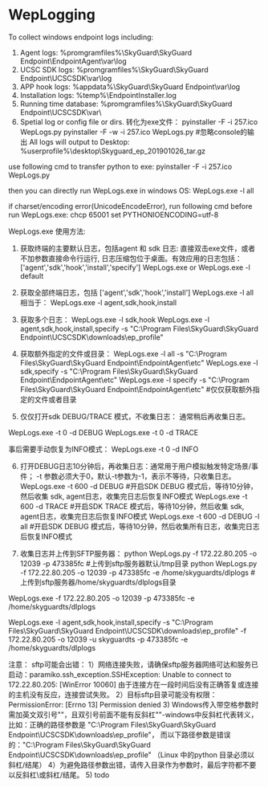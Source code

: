 # WepLogging
To collect windows endpoint logs including:
1. Agent logs: %promgramfiles%\SkyGuard\SkyGuard Endpoint\EndpointAgent\var\log
2. UCSC SDK logs: %promgramfiles%\SkyGuard\SkyGuard Endpoint\UCSCSDK\var\log
3. APP hook logs: %appdata%\SkyGuard\SkyGuard Endpoint\var\log
4. Installation logs: %temp%\EndpointInstaller.log
5. Running time database: %promgramfiles%\SkyGuard\SkyGuard Endpoint\UCSCSDK\var\
6. Spetial log or config file or dirs.
转化为exe文件：
pyinstaller -F -i 257.ico WepLogs.py
pyinstaller -F -w -i 257.ico WepLogs.py  #忽略console的输出
All logs will output to Desktop:
%userprofile%\desktop\Skyguard_ep_201901026_tar.gz


use following cmd to transfer python to exe:
pyinstaller -F -i 257.ico WepLogs.py

then you can directly run WepLogs.exe in windows OS:
WepLogs.exe -l all

if charset/encoding error(UnicodeEncodeError), run following cmd before run WepLogs.exe:
chcp 65001
set PYTHONIOENCODING=utf-8



WepLogs.exe 使用方法:
1. 获取终端的主要默认日志，包括agent 和 sdk 日志: 直接双击exe文件，或者不加参数直接命令行运行, 日志压缩包位于桌面。有效应用的日志包括：
['agent','sdk','hook','install','specify']
WepLogs.exe 
or WepLogs.exe  -l default
2. 获取全部终端日志，包括 ['agent','sdk','hook','install']
WepLogs.exe  -l all
相当于：
WepLogs.exe  -l agent,sdk,hook,install 

3. 获取多个日志：
WepLogs.exe  -l sdk,hook
WepLogs.exe  -l agent,sdk,hook,install,specify -s "C:\Program Files\SkyGuard\SkyGuard Endpoint\UCSCSDK\downloads\ep_profile"

4. 获取额外指定的文件或目录：
WepLogs.exe -l all -s "C:\Program Files\SkyGuard\SkyGuard Endpoint\EndpointAgent\etc"
WepLogs.exe -l sdk,specify -s "C:\Program Files\SkyGuard\SkyGuard Endpoint\EndpointAgent\etc"
WepLogs.exe -l specify -s "C:\Program Files\SkyGuard\SkyGuard Endpoint\EndpointAgent\etc"  #仅仅获取额外指定的文件或者目录

5. 仅仅打开sdk DEBUG/TRACE 模式，不收集日志： 通常稍后再收集日志。

WepLogs.exe  -t 0 -d DEBUG
WepLogs.exe  -t 0 -d TRACE

事后需要手动恢复为INFO模式：
WepLogs.exe  -t 0 -d INFO

6. 打开DEBUG日志10分钟后，再收集日志：通常用于用户模拟触发特定场景/事件； -t 参数必须大于0，默认-t参数为-1，表示不等待，只收集日志。
WepLogs.exe  -t 600 -d DEBUG                #开启SDK DEBUG 模式后，等待10分钟，然后收集 sdk, agent日志，收集完日志后恢复INFO模式
WepLogs.exe  -t 600 -d TRACE								#开启SDK TRACE 模式后，等待10分钟，然后收集 sdk, agent日志，收集完日志后恢复INFO模式
WepLogs.exe  -t 600 -d DEBUG	-l all				#开启SDK DEBUG 模式后，等待10分钟，然后收集所有日志，收集完日志后恢复INFO模式

7. 收集日志并上传到SFTP服务器：
python WepLogs.py -f 172.22.80.205 -o 12039 -p 473385fc #上传到sftp服务器默认/tmp目录
python WepLogs.py -f 172.22.80.205 -o 12039 -p 473385fc -e /home/skyguardts/dlplogs #上传到sftp服务器/home/skyguardts/dlplogs目录

WepLogs.exe -f 172.22.80.205 -o 12039 -p 473385fc -e /home/skyguardts/dlplogs

WepLogs.exe  -l agent,sdk,hook,install,specify -s "C:\Program Files\SkyGuard\SkyGuard Endpoint\UCSCSDK\downloads\ep_profile"  -f 172.22.80.205 -o 12039 -u skyguardts -p 473385fc -e /home/skyguardts/dlplogs

注意：
sftp可能会出错：
1）网络连接失败，请确保sftp服务器网络可达和服务已启动：paramiko.ssh_exception.SSHException: Unable to connect to 172.22.80.205: [WinError 10060] 由于连接方在一段时间后没有正确答复或连接的主机没有反应，连接尝试失败。
2）目标sftp目录可能没有权限：PermissionError: [Errno 13] Permission denied
3) Windows传入带空格参数时需加英文双引号""，且双引号前面不能有反斜杠"\"-windows中反斜杠代表转义，比如：正确的路径参数是 "C:\Program Files\SkyGuard\SkyGuard Endpoint\UCSCSDK\downloads\ep_profile"， 而以下路径参数是错误的："C:\Program Files\SkyGuard\SkyGuard Endpoint\UCSCSDK\downloads\ep_profile\"
（Linux 中的python 目录必须以斜杠/结尾）
4）为避免路径参数出错，请传入目录作为参数时，最后字符都不要以反斜杠\或斜杠/结尾。
5) todo
